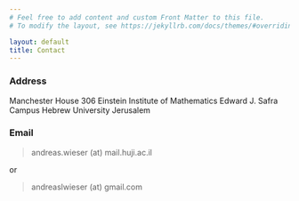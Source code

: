 ```yaml
---
# Feel free to add content and custom Front Matter to this file.
# To modify the layout, see https://jekyllrb.com/docs/themes/#overriding-theme-defaults

layout: default
title: Contact
---
```


### Address

Manchester House 306
Einstein Institute of Mathematics
Edward J. Safra Campus
Hebrew University Jerusalem

### Email

> andreas.wieser (at) mail.huji.ac.il

or

> andreaslwieser (at) gmail.com



